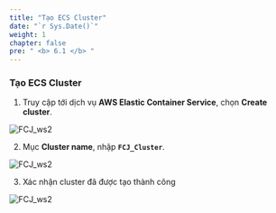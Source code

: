 ```yaml
---
title: "Tạo ECS Cluster"
date: "`r Sys.Date()`"
weight: 1
chapter: false
pre: " <b> 6.1 </b> "
---
```


### Tạo ECS Cluster

1.  Truy cập tới dịch vụ **AWS Elastic Container Service**, chọn **Create cluster**.

![FCJ_ws2](/FCJ-Workshop-2/images/6.codedeploy/1.png)

2. Mục **Cluster name**, nhập **`FCJ_Cluster`**.

![FCJ_ws2](/FCJ-Workshop-2/images/6.codedeploy/2.png)

3. Xác nhận cluster đã được tạo thành công

![FCJ_ws2](/FCJ-Workshop-2/images/6.codedeploy/3.png)
